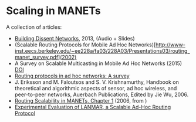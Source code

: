 
# Scaling in MANETs

A collection of articles:

- [Building Dissent Networks](https://www.usenix.org/conference/foci13/workshop-program/presentation/hasan), 2013, (Audio + Slides)
- (Scalable Routing Protocols for Mobile Ad Hoc Networks)[http://www-inst.eecs.berkeley.edu/~ee228a/fa03/228A03/Presentations03/routing_manet_survey.pdf](2002)
- A Survey on Scalable Multicasting in Mobile Ad Hoc Networks (2015) [DOI](https://doi.org/10.1007/s11277-014-2016-4)
- [Routing protocols in ad hoc networks: A survey](https://www.cs.odu.edu/~cs752/papers/routing-001.pdf)
- J. Eriksson and M. Faloutsos and S. V. Krishnamurthy, Handbook on theoretical and algorithmic aspects of sensor, ad hoc wireless, and peer-to-peer networks, Auerbach Publications, Edited by Jie Wu, 2006.
- [Routing Scalability in MANETs, Chapter 1](http://www.cs.ucr.edu/~michalis/PAPERS/RoutingScalability.pdf) (2006, from )
- [Experimental Evaluation of LANMAR, a Scalable Ad-Hoc Routing Protocol](http://hong.cs.ua.edu/papers/lee-wcnc05.pdf)

